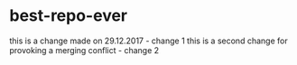 # best-repo-ever
this is a change made on 29.12.2017 - change 1
this is a second change for provoking a merging conflict - change 2
